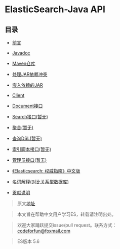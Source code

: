 # ElasticSearch-Java API      

## 目录
- [前言](1Preface/readme.md)
- [Javadoc](2JavaDoc/readme.md)
- [Maven仓库](3MavenRepository/readme.md)
- [处理JAR依赖冲突](4DealingWithJARDependencyConflicts/readme.md)
- [嵌入依赖的JAR](5EmbeddingJARWithDependencies/readme.md)
- [Client](6Client/readme.md)
- [Document接口](7DocumentAPIs/readme.md)
- [Search接口(暂无)](8SearchAPI/readme.md)
- [聚合(暂无)](9Aggregations/readme.md)
- [查询DSL(暂无)](10QueryDSL/readme.md)
- [索引脚本接口(暂无)](11IndexedScriptsAPI/readme.md)
- [管理员接口(暂无)](12JavaAPIAdministration/readme.md)


- [《Elasticsearch: 权威指南》中文版](https://www.elastic.co/guide/cn/elasticsearch/guide/current/index.html)
- [名词解释(对比关系型数据库)](0Remark/words.md)
- [贡献说明](0Remark/Contribution.md)

> 原文[地址](https://www.elastic.co/guide/en/elasticsearch/client/java-api/5.6/index.html)

> 本文旨在帮助中文用户学习ES，转载请注明出处。

> 欢迎大家踊跃提交issue/pull request。联系方式：codeforfun@foxmail.com

> ES版本 5.6

